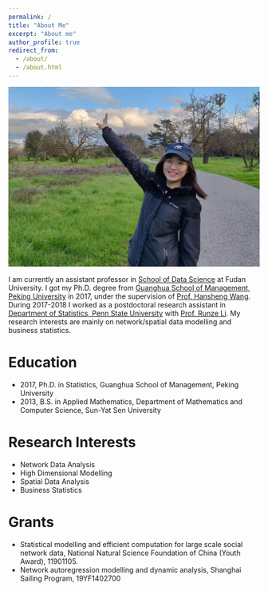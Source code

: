 ```yaml
---
permalink: /
title: "About Me"
excerpt: "About me"
author_profile: true
redirect_from: 
  - /about/
  - /about.html
---
```


![](../images/webpage.jpg)

I am currently an assistant professor in [School of Data Science](http://www.sds.fudan.edu.cn/wp/) at Fudan University. I got my Ph.D. degree from [Guanghua School of Management, Peking University](http://www.gsm.pku.edu.cn/) in 2017, under the supervision of [Prof. Hansheng Wang](http://hansheng.gsm.pku.edu.cn/). During 2017-2018 I worked as a postdoctoral research assistant in [Department of Statistics, Penn State University](http://stat.psu.edu/) with [Prof. Runze Li](http://personal.psu.edu/ril4/). My research interests are mainly on network/spatial data modelling and business statistics. 


# Education

- 2017, Ph.D. in Statistics, Guanghua School of Management, Peking University
- 2013, B.S. in Applied Mathematics, Department of Mathematics and Computer Science, Sun-Yat Sen University

# Research Interests

- Network Data Analysis
- High Dimensional Modelling
- Spatial Data Analysis
- Business Statistics

# Grants

- Statistical modelling and efficient computation for large scale social network data, National Natural Science Foundation of China (Youth Award), 11901105.
- Network autoregression modelling and dynamic analysis, Shanghai Sailing Program, 19YF1402700

